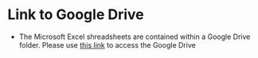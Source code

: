 # Link to Google Drive
* The Microsoft Excel shreadsheets are contained within a Google Drive folder. Please use [this link](https://docs.google.com/spreadsheets/d/1c_06XUj5I7Y1Onhaff2MVKDWeG6FusDZ/edit?usp=sharing&ouid=114723655502153355356&rtpof=true&sd=true) to access the Google Drive
